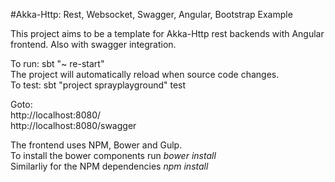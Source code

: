 #Akka-Http: Rest, Websocket, Swagger, Angular, Bootstrap Example  


This project aims to be a template for Akka-Http rest backends with Angular frontend. Also with swagger integration.

To run: sbt "~ re-start"  
The project will automatically reload when source code changes.  
To test: sbt "project sprayplayground" test  

Goto:  
http://localhost:8080/  
http://localhost:8080/swagger

The frontend uses NPM, Bower and Gulp.  
To install the bower components run *bower install*  
Similarliy for the NPM dependencies *npm install*
